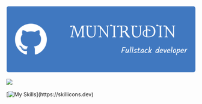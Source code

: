 <!--IMAGE-->
![header](https://github.com/munirudin26/munirudin26/blob/main/img%2Fheader.png)
<!--ICON-->

<p align="left">
  <a href="https://skillicons.dev">
    <img src="https://skillicons.dev/icons?i=cpp,nodejs,js,mysql,npm," />
  </a>
</p>

[![My Skills](https://skillicons.dev/icons?i=vscode,prittier,coderuner,prisma,)](https://skillicons.dev)